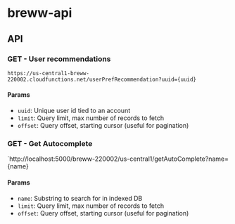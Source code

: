 # breww-api

## API

### GET - User recommendations

`https://us-central1-breww-220002.cloudfunctions.net/userPrefRecommendation?uuid={uuid}`

#### Params
- `uuid`: Unique user id tied to an account
- `limit`: Query limit, max number of records to fetch
- `offset`: Query offset, starting cursor (useful for pagination)


### GET - Get Autocomplete

`http://localhost:5000/breww-220002/us-central1/getAutoComplete?name={name}

#### Params
- `name`: Substring to search for in indexed DB
- `limit`: Query limit, max number of records to fetch
- `offset`: Query offset, starting cursor (useful for pagination)
